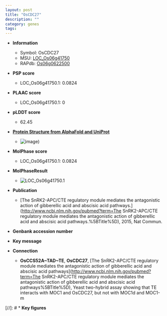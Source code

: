```yaml
---
layout: post
title: "OsCDC27"
description: ""
category: genes
tags: 
---
```


* **Information**  
    + Symbol: OsCDC27  
    + MSU: [LOC_Os06g41750](http://rice.plantbiology.msu.edu/cgi-bin/ORF_infopage.cgi?orf=LOC_Os06g41750)  
    + RAPdb: [Os06g0622500](http://rapdb.dna.affrc.go.jp/viewer/gbrowse_details/irgsp1?name=Os06g0622500)  

* **PSP score**  
    + LOC_Os06g41750.1: 0.0824 

* **PLAAC score**  
    + LOC_Os06g41750.1: 0 

* **pLDDT score**
    + 62.45

* **[Protein Structure from AlphaFold and UniProt](https://www.uniprot.org/uniprotkb/Q0DAW0/entry#structure)**
    + ![image](https://ricepsp.github.io/images/Q0/AF-Q0DAW0-F1.png))

* **MolPhase score**
    + LOC_Os06g41750.1: 0.0824

* **MolPhaseResult**
    + ![LOC_Os06g41750.1](https://ricepsp.github.io/pictures/LOC_Os06g/LOC_Os06g41750.1.png)

* **Publication**  
    + [The SnRK2-APC/CTE regulatory module mediates the antagonistic action of gibberellic acid and abscisic acid pathways.](http://www.ncbi.nlm.nih.gov/pubmed?term=The SnRK2-APC/CTE regulatory module mediates the antagonistic action of gibberellic acid and abscisic acid pathways.%5BTitle%5D), 2015, Nat Commun.

* **Genbank accession number**  

* **Key message**  

* **Connection**  
    + __OsCCS52A~TAD~TE__, __OsCDC27__, [The SnRK2-APC/CTE regulatory module mediates the antagonistic action of gibberellic acid and abscisic acid pathways](http://www.ncbi.nlm.nih.gov/pubmed?term=The SnRK2-APC/CTE regulatory module mediates the antagonistic action of gibberellic acid and abscisic acid pathways%5BTitle%5D), Yeast two-hybrid assay showing that TE interacts with MOC1 and OsCDC27, but not with MOC1d and MOC1-m

[//]: # * **Key figures**  


